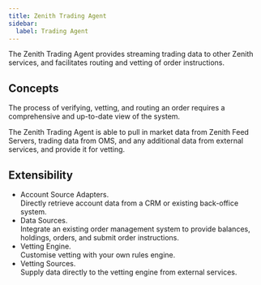 ```yaml
---
title: Zenith Trading Agent
sidebar:
  label: Trading Agent
---
```


The Zenith Trading Agent provides streaming trading data to other Zenith services, and facilitates routing and vetting of order instructions.

## Concepts

The process of verifying, vetting, and routing an order requires a comprehensive and up-to-date view of the system.

The Zenith Trading Agent is able to pull in market data from Zenith Feed Servers, trading data from OMS, and any additional data from external services, and provide it for vetting.

## Extensibility

* Account Source Adapters.\
  Directly retrieve account data from a CRM or existing back-office system.
* Data Sources.\
  Integrate an existing order management system to provide balances, holdings, orders, and submit order instructions.
* Vetting Engine.\
  Customise vetting with your own rules engine.
* Vetting Sources.\
  Supply data directly to the vetting engine from external services.